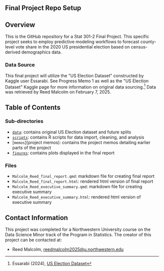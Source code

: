 ## Final Project Repo Setup

## Overview

This is the GitHub repository for a Stat 301-2 Final Project. This specific project
seeks to employ predictive modeling workflows to forecast county-level vote share in the 2020
US presidential election based on census-derived demographics data. 

### Data Source

This final project will utilize the "US Election Dataset" constructed by Kaggle user Essarabi.
See Progress Memo 1 as well as the "US Election Dataset" Kaggle page for more
information on original data sourcing.[^1] Data was retrieved by Reed Malcolm on
February 7, 2025.

[^1]: Essarabi (2024), [US Election Dataset](https://www.kaggle.com/datasets/essarabi/ultimate-us-election-dataset)

## Table of Contents

### Sub-directories

- [`data`](data): contains original US Election dataset and future splits
- [`scripts`](scripts): contains R scripts for data import, cleaning, and analysis
- [`memos`](project memos): contains the project memos detailing earlier parts of the project
- [`figures`](plots): contains plots displayed in the final report

### Files

- `Malcolm_Reed_final_report.qmd`: markdown file for creating final report
- `Malcolm_Reed_final_report.html`: rendered html version of final report
- `Malcolm_Reed_executive_summary.qmd`: markdown file for creating executive summary
- `Malcolm_Reed_executive_summary.html`: rendered html version of executive summary

## Contact Information

This project was completed for a Northwestern University course on the Data
Science Minor track of the Program in Statistics. The creator of this project
can be contacted at:

- Reed Malcolm, reedmalcolm2025@u.northwestern.edu